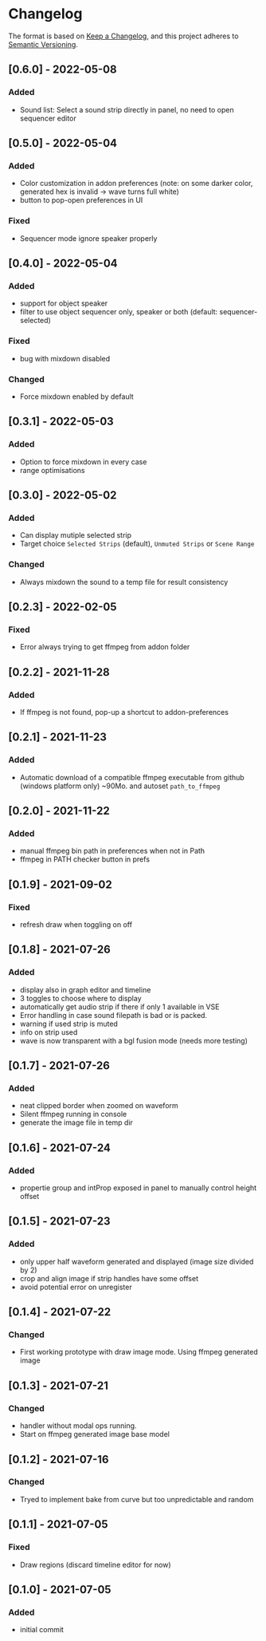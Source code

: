 # Changelog

The format is based on [Keep a Changelog](https://keepachangelog.com/en/1.0.0/),
and this project adheres to [Semantic Versioning](https://semver.org/spec/v2.0.0.html).

<!-- ## [Unreleased] -->

## [0.6.0] - 2022-05-08

### Added

- Sound list: Select a sound strip directly in panel, no need to open sequencer editor

## [0.5.0] - 2022-05-04

### Added
- Color customization in addon preferences (note: on some darker color, generated hex is invalid -> wave turns full white)
- button to pop-open preferences in UI

### Fixed
- Sequencer mode ignore speaker properly

## [0.4.0] - 2022-05-04

### Added
- support for object speaker
- filter to use object sequencer only, speaker or both (default: sequencer-selected)
### Fixed
- bug with mixdown disabled

### Changed
- Force mixdown enabled by default

## [0.3.1] - 2022-05-03

### Added
- Option to force mixdown in every case
- range optimisations

## [0.3.0] - 2022-05-02

### Added
- Can display mutiple selected strip
- Target choice `Selected Strips` (default), `Unmuted Strips` or `Scene Range`
### Changed
- Always mixdown the sound to a temp file for result consistency

## [0.2.3] - 2022-02-05

### Fixed
- Error always trying to get ffmpeg from addon folder

## [0.2.2] - 2021-11-28

### Added
- If ffmpeg is not found, pop-up a shortcut to addon-preferences

## [0.2.1] - 2021-11-23

### Added
- Automatic download of a compatible ffmpeg executable from github (windows platform only) ~90Mo. and autoset `path_to_ffmpeg` 

## [0.2.0] - 2021-11-22

### Added
- manual ffmpeg bin path in preferences when not in Path
- ffmpeg in PATH checker button in prefs

## [0.1.9] - 2021-09-02

### Fixed
- refresh draw when toggling on off

## [0.1.8] - 2021-07-26

### Added
- display also in graph editor and timeline
- 3 toggles to choose where to display
- automatically get audio strip if there if only 1 available in VSE
- Error handling in case sound filepath is bad or is packed.
- warning if used strip is muted
- info on strip used
- wave is now transparent with a bgl fusion mode (needs more testing)

## [0.1.7] - 2021-07-26

### Added
- neat clipped border when zoomed on waveform
- Silent ffmpeg running in console
- generate the image file in temp dir

## [0.1.6] - 2021-07-24

### Added
- propertie group and intProp exposed in panel to manually  control height offset

## [0.1.5] - 2021-07-23

### Added
- only upper half waveform generated and displayed (image size divided by 2)
- crop and align image if strip handles have some offset
- avoid potential error on unregister
## [0.1.4] - 2021-07-22

### Changed
- First working prototype with draw image mode. Using ffmpeg generated image

## [0.1.3] - 2021-07-21

### Changed
- handler without modal ops running.
- Start on ffmpeg generated image base model

## [0.1.2] - 2021-07-16

### Changed
- Tryed to implement bake from curve but too unpredictable and random

## [0.1.1] - 2021-07-05

### Fixed
- Draw regions (discard timeline editor for now)
## [0.1.0] - 2021-07-05

### Added
- initial commit


<!--
Added: for new features.
Changed: for changes in existing functionality.
Deprecated: for soon-to-be removed features.
Removed: for now removed features.
Fixed: for any bug fixes.
Security: in case of vulnerabilities.
-->